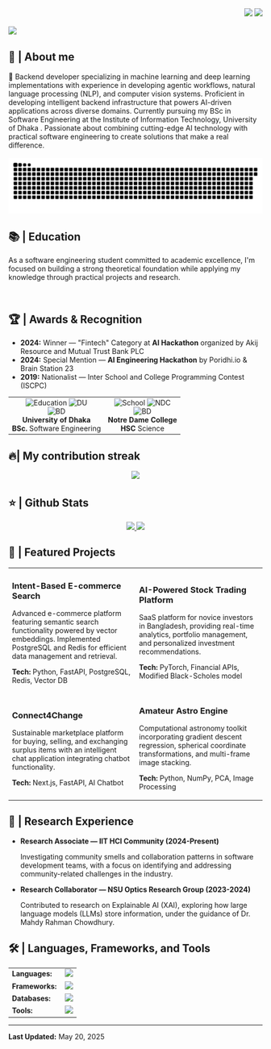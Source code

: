 <div align="right">
<a style="text-decoration: none" target="_blank" href="https://github.com/Hasin-ai">
<img src="https://visitor-badge.laobi.icu/badge?page_id=Hasin-ai.Hasin-ai&left_color=gray&right_color=blue&left_text=Profile%20visitors">
</a>
<a style="text-decoration: none" target="_blank" href="https://linkedin.com/in/hasin-ahmed-614025309/" >
<img width="70" src="https://img.shields.io/badge/-Connect-blue?style=flat&logo=Linkedin&logoColor=white">
</a>
</div>

<br>

<img src="https://readme-typing-svg.herokuapp.com/?font=Roboto&weight=900&size=40=true&vCenter=true&width=500&height=70&duration=4000&color=B3B3B3&lines=Hi+There!+👋;+I'm+Hasin+Ahmed!;AI+%26+ML+Developer;Backend+Engineer;" />

<h2>📖 | About me</h2> 
🧠 Backend developer specializing in machine learning and deep learning implementations with experience in developing agentic workflows, natural language processing (NLP), and computer vision systems. Proficient in developing intelligent backend infrastructure that powers AI-driven applications across diverse domains. Currently pursuing my BSc in Software Engineering at the Institute of Information Technology, University of Dhaka . Passionate about combining cutting-edge AI technology with practical software engineering to create solutions that make a real difference.

<div align="center">
  <br>
  <img alt="snake eating my contributions" src="https://raw.githubusercontent.com/codediaz/codediaz/output/github-contribution-grid-snake.svg" />
  <br/>
</div>

<h2>📚 | Education</h2>
<p>As a software engineering student committed to academic excellence, I'm focused on building a strong theoretical foundation while applying my knowledge through practical projects and research.</p><br>
<h2>🏆 | Awards & Recognition</h2>
<ul>
  <li><strong>2024:</strong> Winner — "Fintech" Category at <strong>AI Hackathon</strong> organized by Akij Resource and Mutual Trust Bank PLC</li>
  <li><strong>2024:</strong> Special Mention — <strong>AI Engineering Hackathon</strong> by Poridhi.io & Brain Station 23</li>
  <li><strong>2019:</strong> Nationalist — Inter School and College Programming Contest (ISCPC)</li>
</ul>
<div align="center">
  <table style="margin-left: auto; margin-right: auto;">
    <tr>
      <td align="center">
        <img src="https://img.icons8.com/color/48/000000/graduation-cap.png" height="40" alt="Education"/>
        <img src="https://en.wikipedia.org/wiki/File:Dhaka_University_logo.svg" width="90" alt="DU"/><br>
        <img src="https://img.icons8.com/color/48/000000/bangladesh.png" height="20" alt="BD"/><br>
        <strong>University of Dhaka</strong><br><strong>BSc.</strong> Software Engineering<br>
      </td>
      <td align="center">
       <img src="https://en.wikipedia.org/wiki/File:Dhaka_University_logo.svg" height="40" alt="School"/>
       <img src="https://en.wikipedia.org/wiki/File:Notre_Dame_College,_Dhaka_Monogram.svg" width="90" alt="NDC"/><br>
        <img src="https://img.icons8.com/color/48/000000/bangladesh.png" height="20" alt="BD"/><br>
        <strong>Notre Dame College</strong><br><strong>HSC</strong> Science<br>
      </td>
    </tr>
  </table>
</div>

<h2>🔥| My contribution streak</h2>
<p align="center">
  <a href="https://github.com/DenverCoder1/github-readme-streak-stats">
    <img src="https://github-readme-streak-stats.herokuapp.com/?user=Hasin-ai"/>
  </a>
</p>
<h2>⭐ | Github Stats </h2>

<div align="center">
<a href="https://github.com/Hasin-ai">
<img height="180em" src="https://github-readme-stats.vercel.app/api?username=Hasin-ai&show_icons=true&theme=default&include_all_commits=true&count_private=true"/>
<img height="180em" src="https://github-readme-stats.vercel.app/api/top-langs/?username=Hasin-ai&layout=compact&langs_count=7&theme=default"/></a>
</div>

<h2>🚀 | Featured Projects</h2>

<table>
  <tr>
    <td width="50%">
      <h3>Intent-Based E-commerce Search</h3>
      <p>Advanced e-commerce platform featuring semantic search functionality powered by vector embeddings. Implemented PostgreSQL and Redis for efficient data management and retrieval.</p>
      <p><strong>Tech:</strong> Python, FastAPI, PostgreSQL, Redis, Vector DB</p>
    </td>
    <td width="50%">
      <h3>AI-Powered Stock Trading Platform</h3>
      <p>SaaS platform for novice investors in Bangladesh, providing real-time analytics, portfolio management, and personalized investment recommendations.</p>
      <p><strong>Tech:</strong> PyTorch, Financial APIs, Modified Black-Scholes model</p>
    </td>
  </tr>
  <tr>
    <td width="50%">
      <h3>Connect4Change</h3>
      <p>Sustainable marketplace platform for buying, selling, and exchanging surplus items with an intelligent chat application integrating chatbot functionality.</p>
      <p><strong>Tech:</strong> Next.js, FastAPI, AI Chatbot</p>
    </td>
    <td width="50%">
      <h3>Amateur Astro Engine</h3>
      <p>Computational astronomy toolkit incorporating gradient descent regression, spherical coordinate transformations, and multi-frame image stacking.</p>
      <p><strong>Tech:</strong> Python, NumPy, PCA, Image Processing</p>
    </td>
  </tr>
</table>

<h2>🔬 | Research Experience</h2>

<ul>
  <li>
    <strong>Research Associate — IIT HCI Community (2024-Present)</strong>
    <p>Investigating community smells and collaboration patterns in software development teams, with a focus on identifying and addressing community-related challenges in the industry.</p>
  </li>
  <li>
    <strong>Research Collaborator — NSU Optics Research Group (2023-2024)</strong>
    <p>Contributed to research on Explainable AI (XAI), exploring how large language models (LLMs) store information, under the guidance of Dr. Mahdy Rahman Chowdhury.</p>
  </li>
</ul>

<h2>🛠️ | Languages, Frameworks, and Tools </h2>
<table>
    <tr>
        <td style="font-weight: bold; padding-right: 10px; vertical-align: center; border: none;">Languages:</td>
        <td><img height="40" src="https://skillicons.dev/icons?i=python,cpp,c,java,php"/></td>
    </tr>
    <tr>
        <td style="font-weight: bold; padding-right: 10px; vertical-align: center;">Frameworks:</td>
        <td><img height="40" src="https://skillicons.dev/icons?i=fastapi,pytorch,nextjs,spring"/></td>
    </tr>
    <tr>
        <td style="font-weight: bold; padding-right: 10px; vertical-align: center; border: none;">Databases:</td>
        <td><img height="40" src="https://skillicons.dev/icons?i=postgresql,mongodb,mysql"/></td>
    </tr>
    <tr>
        <td style="font-weight: bold; padding-right: 10px; vertical-align: center; border: none;">Tools:</td>
        <td><img height="40" src="https://skillicons.dev/icons?i=git,github,docker"/></td>
    </tr>
</table>

------
**Last Updated:** May 20, 2025
